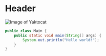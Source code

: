 # Header
![Image of Yaktocat](https://octodex.github.com/images/yaktocat.png)

```Java
public class Main {
    public static void main(String[] args) {
        System.out.println("Hello world!");
    }
}
```
